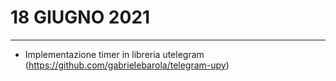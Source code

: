 # 18 GIUGNO 2021

---

- Implementazione timer in libreria utelegram (https://github.com/gabrielebarola/telegram-upy)

